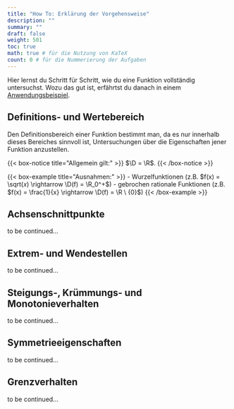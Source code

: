 ```yaml
---
title: "How To: Erklärung der Vorgehensweise"
description: ""
summary: ""
draft: false
weight: 501
toc: true
math: true # für die Nutzung von KaTeX
count: 0 # für die Nummerierung der Aufgaben
---
```


Hier lernst du Schritt für Schritt, wie du eine Funktion vollständig untersuchst.
Wozu das gut ist, erfährtst du danach in einem [Anwendungsbeispiel](/hbf1/4-funktionsuntersuchung/anwendungsbeispiel/).

## Definitions- und Wertebereich

Den Definitionsbereich einer Funktion bestimmt man, da es nur innerhalb dieses Bereiches sinnvoll ist, Untersuchungen über die Eigenschaften jener Funktion anzustellen.

{{< box-notice title="Allgemein gilt:" >}}
    $\D = \R$.
{{< /box-notice >}}

{{< box-example title="Ausnahmen:" >}}
    - Wurzelfunktionen (z.B. $f(x) = \sqrt(𝑥) \rightarrow \D(f) = \R_0^+$)
    - gebrochen rationale Funktionen (z.B. $f(x) = \frac{1}{x} \rightarrow \D(f) = \R \ {0}$)
{{< /box-example >}}

## Achsenschnittpunkte

to be continued...

## Extrem- und Wendestellen

to be continued...

## Steigungs-, Krümmungs- und Monotonieverhalten

to be continued...

## Symmetrieeigenschaften

to be continued...

## Grenzverhalten

to be continued...

